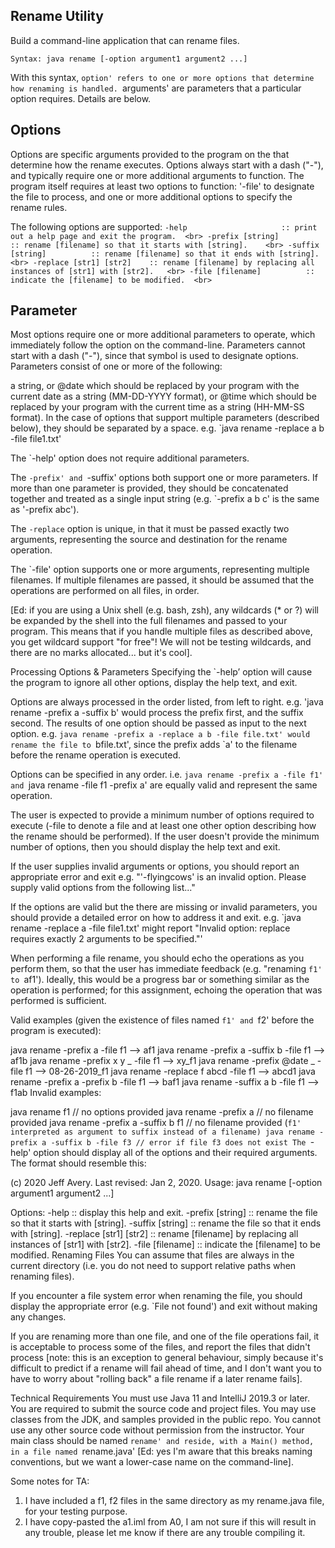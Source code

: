 ## Rename Utility
Build a command-line application that can rename files.

`Syntax:
java rename [-option argument1 argument2 ...]`

With this syntax, `option' refers to one or more options that determine how renaming is handled. `arguments' are parameters that a particular option requires. Details are below.  

## Options
Options are specific arguments provided to the program on the that determine how the rename executes. Options always start with a dash ("-"), and typically require one or more additional arguments to function. The program itself requires at least two options to function: '-file' to designate the file to process, and one or more additional options to specify the rename rules.  

The following options are supported:
`
  -help                     :: print out a help page and exit the program.  <br>
  -prefix [string]          :: rename [filename] so that it starts with [string].    <br>
  -suffix [string]          :: rename [filename] so that it ends with [string].    <br>
  -replace [str1] [str2]    :: rename [filename] by replacing all instances of [str1] with [str2].   <br>
  -file [filename]          :: indicate the [filename] to be modified.  <br>
  ` 


## Parameter
Most options require one or more additional parameters to operate, which immediately follow the option on the command-line. Parameters cannot start with a dash ("-"), since that symbol is used to designate options. Parameters consist of one or more of the following:

a string, or
@date which should be replaced by your program with the current date as a string (MM-DD-YYYY format), or
@time which should be replaced by your program with the current time as a string (HH-MM-SS format).
In the case of options that support multiple parameters (described below), they should be separated by a space. e.g. `java rename -replace a b -file file1.txt'

The `-help' option does not require additional parameters.

The `-prefix' and `-suffix' options both support one or more parameters. If more than one parameter is provided, they should be concatenated together and treated as a single input string (e.g. `-prefix a b c' is the same as '-prefix abc').

The `-replace` option is unique, in that it must be passed exactly two arguments, representing the source and destination for the rename operation.

The `-file' option supports one or more arguments, representing multiple filenames. If multiple filenames are passed, it should be assumed that the operations are performed on all files, in order.

[Ed: if you are using a Unix shell (e.g. bash, zsh), any wildcards (* or ?) will be expanded by the shell into the full filenames and passed to your program. This means that if you handle multiple files as described above, you get wildcard support "for free"! We will not be testing wildcards, and there are no marks allocated... but it's cool].

Processing Options & Parameters
Specifying the `-help’ option will cause the program to ignore all other options, display the help text, and exit.

Options are always processed in the order listed, from left to right. e.g. 'java rename -prefix a -suffix b' would process the prefix first, and the suffix second. The results of one option should be passed as input to the next option. e.g. `java rename -prefix a -replace a b -file file.txt' would rename the file to `bfile.txt', since the prefix adds `a' to the filename before the rename operation is executed.

Options can be specified in any order. i.e. `java rename -prefix a -file f1' and `java rename -file f1 -prefix a' are equally valid and represent the same operation.

The user is expected to provide a minimum number of options required to execute (-file to denote a file and at least one other option describing how the rename should be performed). If the user doesn't provide the minimum number of options, then you should display the help text and exit.

If the user supplies invalid arguments or options, you should report an appropriate error and exit e.g. "'-flyingcows' is an invalid option. Please supply valid options from the following list..."

If the options are valid but the there are missing or invalid parameters, you should provide a detailed error on how to address it and exit. e.g. `java rename -replace a -file file1.txt' might report "Invalid option: replace requires exactly 2 arguments to be specified."'

When performing a file rename, you should echo the operations as you perform them, so that the user has immediate feedback (e.g. "renaming `f1' to `af1'). Ideally, this would be a progress bar or something similar as the operation is performed; for this assignment, echoing the operation that was performed is sufficient.

Valid examples (given the existence of files named `f1' and `f2' before the program is executed):

java rename -prefix a -file f1 —> af1
java rename -prefix a -suffix b -file f1 —> af1b
java rename -prefix x y _ -file f1 —> xy_f1
java rename -prefix @date _ -file f1 —> 08-26-2019_f1
java rename -replace f abcd -file f1 —> abcd1
java rename -prefix a -prefix b -file f1 —> baf1
java rename -suffix a b -file f1 —> f1ab
Invalid examples:

java rename f1 // no options provided
java rename -prefix a // no filename provided
java rename -prefix a -suffix b f1 // no filename provided (`f1' interpreted as argument to suffix instead of a filename)
java rename -prefix a -suffix b -file f3 // error if file f3 does not exist
The `-help' option should display all of the options and their required arguments. The format should resemble this:

  (c) 2020 Jeff Avery. Last revised: Jan 2, 2020.
  Usage: java rename [-option argument1 argument2 ...]

  Options:
  -help                   :: display this help and exit.
  -prefix [string]        :: rename the file so that it starts with [string].
  -suffix [string]        :: rename the file so that it ends with [string]. 
  -replace [str1] [str2]  :: rename [filename] by replacing all instances of [str1] with [str2]. 
  -file [filename]        :: indicate the [filename] to be modified. 
Renaming Files
You can assume that files are always in the current directory (i.e. you do not need to support relative paths when renaming files).

If you encounter a file system error when renaming the file, you should display the appropriate error (e.g. `File not found') and exit without making any changes.

If you are renaming more than one file, and one of the file operations fail, it is acceptable to process some of the files, and report the files that didn't process [note: this is an exception to general behaviour, simply because it's difficult to predict if a rename will fail ahead of time, and I don't want you to have to worry about "rolling back" a file rename if a later rename fails].

Technical Requirements
You must use Java 11 and IntelliJ 2019.3 or later. You are required to submit the source code and project files.
You may use classes from the JDK, and samples provided in the public repo. You cannot use any other source code without permission from the instructor.
Your main class should be named `rename' and reside, with a Main() method, in a file named `rename.java' [Ed: yes I'm aware that this breaks naming conventions, but we want a lower-case name on the command-line].



Some notes for TA:

1. I have included a f1, f2 files in the same directory as my rename.java file, for your testing purpose.
2. I have copy-pasted the a1.iml from A0, I am not sure if this will result in any trouble, please let me know if there are any trouble compiling it. 
